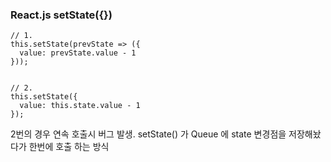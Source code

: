 ### React.js setState({})
```
// 1.
this.setState(prevState => ({
  value: prevState.value - 1
}));


// 2.
this.setState({
  value: this.state.value - 1
});
```

2번의 경우 연속 호출시 버그 발생.
setState() 가 Queue 에 state 변경점을 저장해놨다가 한번에 호출 하는 방식
